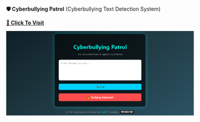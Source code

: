 **🛡️ Cyberbullying Patrol** (Cyberbullying Text Detection System)

[**🚀 Click To Visit**](https://cyberbullying-patrol.onrender.com/)

![**📸 Preview**](https://github.com/ahire-prathamesh/Cyberbullying-Patrol/blob/main/Cyberbullying_Patrol_SS.png)

